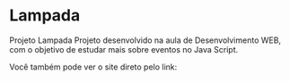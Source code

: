 # Lampada

Projeto Lampada Projeto desenvolvido na aula de Desenvolvimento WEB, com o objetivo de estudar mais sobre eventos no Java Script.  

Você também pode ver o site direto pelo link:

